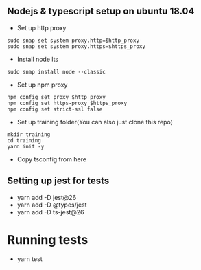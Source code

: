 ## Nodejs & typescript setup on ubuntu 18.04
- Set up http proxy
```
sudo snap set system proxy.http=$http_proxy
sudo snap set system proxy.https=$https_proxy
```
- Install node lts
```
sudo snap install node --classic
```
- Set up npm proxy
```
npm config set proxy $http_proxy
npm config set https-proxy $https_proxy
npm config set strict-ssl false
```
- Set up training folder(You can also just clone this repo)
```
mkdir training
cd training
yarn init -y
```
- Copy tsconfig from here

## Setting up jest for tests
- yarn add -D jest@26
- yarn add -D @types/jest
- yarn add -D ts-jest@26  

# Running tests
- yarn test
